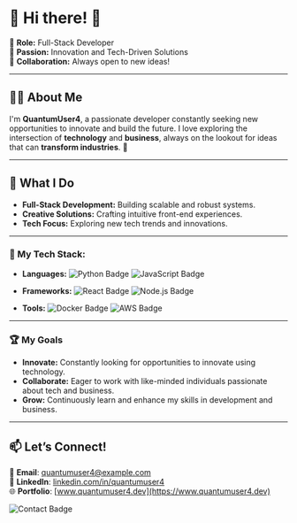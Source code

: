 # 🌟 Hi there! 👋

🎨 **Role:** Full-Stack Developer  
🚀 **Passion:** Innovation and Tech-Driven Solutions  
🤝 **Collaboration:** Always open to new ideas!  

---

## 👨‍💻 About Me  
I'm **QuantumUser4**, a passionate developer constantly seeking new opportunities to innovate and build the future. I love exploring the intersection of **technology** and **business**, always on the lookout for ideas that can **transform industries**. 🚀  

---

## 🔧 What I Do  

- **Full-Stack Development:** Building scalable and robust systems.  
- **Creative Solutions:** Crafting intuitive front-end experiences.  
- **Tech Focus:** Exploring new tech trends and innovations.

---

### 🚀 My Tech Stack:  

- **Languages:**
  ![Python Badge](https://img.shields.io/badge/Python-Expert-blue?style=for-the-badge)
  ![JavaScript Badge](https://img.shields.io/badge/JavaScript-Proficient-yellow?style=for-the-badge)
  
- **Frameworks:**
  ![React Badge](https://img.shields.io/badge/React-Expert-blue?style=for-the-badge)
  ![Node.js Badge](https://img.shields.io/badge/Node.js-Advanced-green?style=for-the-badge)

- **Tools:**
  ![Docker Badge](https://img.shields.io/badge/Docker-Experienced-blue?style=for-the-badge)
  ![AWS Badge](https://img.shields.io/badge/AWS-Intermediate-yellow?style=for-the-badge)

---

### 🏆 My Goals

- **Innovate:** Constantly looking for opportunities to innovate using technology.  
- **Collaborate:** Eager to work with like-minded individuals passionate about tech and business.  
- **Grow:** Continuously learn and enhance my skills in development and business.

---

## 📫 Let’s Connect!  

📧 **Email**: quantumuser4@example.com  
💼 **LinkedIn**: [linkedin.com/in/quantumuser4](https://linkedin.com/in/quantumuser4)  
🌐 **Portfolio**: [www.quantumuser4.dev](https://www.quantumuser4.dev)  

![Contact Badge](https://img.shields.io/badge/Let's_Connect-Contact_Me-brightgreen?style=for-the-badge)
